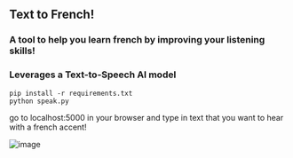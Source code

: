 ## Text to French!

### A tool to help you learn french by improving your listening skills!
### Leverages a Text-to-Speech AI model

```
pip install -r requirements.txt
python speak.py
```

go to localhost:5000 in your browser and type in text that you want to hear with a french accent!

![image](https://github.com/user-attachments/assets/0d8211ba-18d3-4ea9-bfd1-2a6854c0747e)

